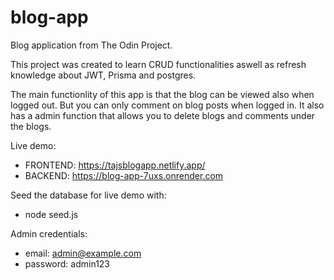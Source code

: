 # blog-app
Blog application from The Odin Project.

This project was created to learn CRUD functionalities aswell as refresh knowledge about JWT, Prisma and postgres.

The main functionlity of this app is that the blog can be viewed also when logged out. But you can only comment on blog posts when logged in. It also has a admin function that allows you to delete blogs and comments under the blogs.

Live demo:
- FRONTEND: https://tajsblogapp.netlify.app/
- BACKEND: https://blog-app-7uxs.onrender.com


Seed the database for live demo with:
- node seed.js

Admin credentials:
- email: admin@example.com
- password: admin123
